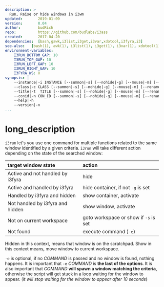 ```yaml
---
description: >
  Run, Raise or hide windows in i3wm
updated:       2019-01-09
version:       0.04
author:        budRich
repo:          https://github.com/budlabs/i3ass
created:       2017-04-20
dependencies:  [bash,gawk,i3list,i3get,i3var,xdotool,i3fyra,i3]
see-also:   [bash(1), awk(1), i3list(1), i3get(1), i3var(1), xdotool(1), i3fyra(1)]
environment-variables:
    I3RUN_BOTTOM_GAP: 10
    I3RUN_TOP_GAP: 10
    I3RUN_LEFT_GAP: 10
    I3RUN_RIGHT_GAP: 10
    I3FYRA_WS: X
synopsis: |
    --instance|-i INSTANCE [--summon|-s] [--nohide|-g] [--mouse|-m] [--rename|-x OLD_NAME] [--command|-e COMMAND]
    --class|-c CLASS [--summon|-s] [--nohide|-g] [--mouse|-m] [--rename|-x OLD_NAME] [--command|-e COMMAND]
    --title|-t  TITLE [--summon|-s] [--nohide|-g] [--mouse|-m] [--rename|-x OLD_NAME] [--command|-e COMMAND]
    --conid|-n CON_ID [--summon|-s] [--nohide|-g] [--mouse|-m] [--rename|-x OLD_NAME] [--command|-e COMMAND]
    --help|-h
    --version|-v
...
```



# long_description

`i3run` let's you use one command for multiple functions related to the same window identified by a given criteria. 
`i3run` will take different action depending on the state of the searched window:  

| **target window state**          | **action**
|:---------------------------------|:------------
| Active and not handled by i3fyra | hide
| Active and handled by i3fyra     | hide container, if not `-g` is set
| Handled by i3fyra and hidden     | show container, activate
| Not handled by i3fyra and hidden | show window, activate
| Not on current workspace         | goto workspace or show if `-s` is set
| Not found                        | execute command (`-e`)


Hidden in this context, 
means that window is on the scratchpad.
Show in this context means, 
move window to current workspace.  


`-e` is optional, if no *COMMAND* is passed and no window is found, 
nothing happens. 
It is important that `-e` *COMMAND* is **the last of the options**. 
It is also important that *COMMAND* **will spawn a window matching the criteria**, 
otherwise the script will get stuck in a loop waiting for the window to appear.
(*it will stop waiting for the window to appear after 10 seconds*)
